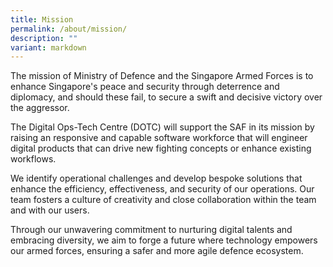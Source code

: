 ```yaml
---
title: Mission
permalink: /about/mission/
description: ""
variant: markdown
---
```

The mission of Ministry of Defence and the Singapore Armed Forces is to enhance Singapore's peace and security through deterrence and diplomacy, and should these fail, to secure a swift and decisive victory over the aggressor.

The Digital Ops-Tech Centre (DOTC) will support the SAF in its mission by raising an responsive and capable software workforce that will engineer digital products that can drive new fighting concepts or enhance existing workflows.

We identify operational challenges and develop bespoke solutions that enhance the efficiency, effectiveness, and security of our operations. Our team fosters a culture of creativity and close collaboration within the team and with our users. 

Through our unwavering commitment to nurturing digital talents and embracing diversity, we aim to forge a future where technology empowers our armed forces, ensuring a safer and more agile defence ecosystem.